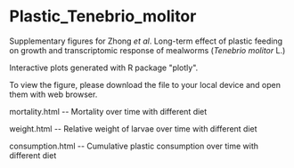 # Plastic_Tenebrio_molitor

Supplementary figures for Zhong <i>et al</i>. Long-term effect of plastic feeding on growth and transcriptomic response of mealworms (<i>Tenebrio molitor</i> L.)

Interactive plots generated with R package "plotly".

To view the figure, please download the file to your local device and open them with web browser.

mortality.html -- Mortality over time with different diet

weight.html -- Relative weight of larvae over time with different diet

consumption.html -- Cumulative plastic consumption over time with different diet
